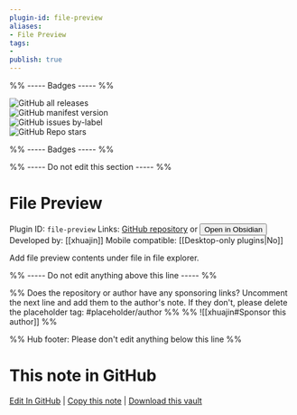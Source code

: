 ```yaml
---
plugin-id: file-preview
aliases:
- File Preview
tags: 
- 
publish: true
---
```


%% ----- Badges ----- %%

![GitHub all releases](https://img.shields.io/github/downloads/xhuajin/obsidian-file-preview/total?color=573E7A&logo=github&style=for-the-badge)   
![GitHub manifest version](https://img.shields.io/github/manifest-json/v/xhuajin/obsidian-file-preview?color=573E7A&logo=github&style=for-the-badge)   
![GitHub issues by-label](https://img.shields.io/github/issues/xhuajin/obsidian-file-preview/help%20wanted?color=573E7A&logo=github&style=for-the-badge)   
![GitHub Repo stars](https://img.shields.io/github/stars/xhuajin/obsidian-file-preview?color=573E7A&logo=github&style=for-the-badge)

%% ----- Badges ----- %%

%% ----- Do not edit this section ----- %%

# File Preview

Plugin ID: `file-preview`
Links: [GitHub repository](https://github.com/xhuajin/obsidian-file-preview) or [<button id=HH>Open in Obsidian</button>](obsidian://show-plugin?id=file-preview)
Developed by: [[xhuajin]]
Mobile compatible: [[Desktop-only plugins|No]]

Add file preview contents under file in file explorer.

%% ----- Do not edit anything above this line ----- %% 

%% Does the repository or author have any sponsoring links? Uncomment the next line and add them to the author's note. If they don't, please delete the placeholder tag: #placeholder/author %%
%% ![[xhuajin#Sponsor this author]] %%

%% Hub footer: Please don't edit anything below this line %%

# This note in GitHub

<span class="git-footer">[Edit In GitHub](https://github.dev/obsidian-community/obsidian-hub/blob/main/02%20-%20Community%20Expansions/02.05%20All%20Community%20Expansions/Plugins/file-preview.md "git-hub-edit-note") | [Copy this note](https://raw.githubusercontent.com/obsidian-community/obsidian-hub/main/02%20-%20Community%20Expansions/02.05%20All%20Community%20Expansions/Plugins/file-preview.md "git-hub-copy-note") | [Download this vault](https://github.com/obsidian-community/obsidian-hub/archive/refs/heads/main.zip "git-hub-download-vault") </span>
